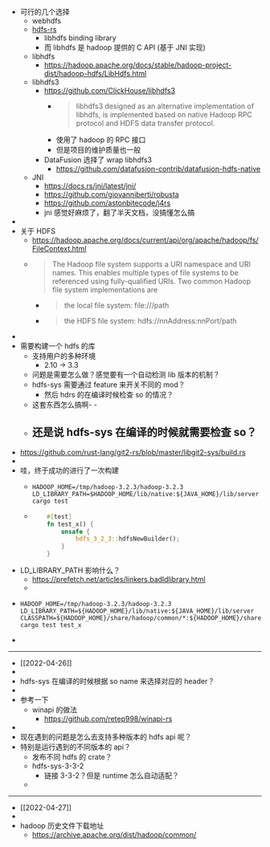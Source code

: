 - 可行的几个选择
	- webhdfs
	- [hdfs-rs](https://github.com/hyunsik/hdfs-rs)
		- libhdfs binding library
		- 而 libhdfs 是 hadoop 提供的 C API (基于 JNI 实现)
	- libhdfs
		- https://hadoop.apache.org/docs/stable/hadoop-project-dist/hadoop-hdfs/LibHdfs.html
	- libhdfs3
		- https://github.com/ClickHouse/libhdfs3
			- > libhdfs3 designed as an alternative implementation of libhdfs, is implemented based on native Hadoop RPC protocol and HDFS data transfer protocol.
			- 使用了 hadoop 的 RPC 接口
			- 但是项目的维护质量也一般
		- DataFusion 选择了 wrap libhdfs3
			- https://github.com/datafusion-contrib/datafusion-hdfs-native
	- JNI
		- https://docs.rs/jni/latest/jni/
		- https://github.com/giovanniberti/robusta
		- https://github.com/astonbitecode/j4rs
		- jni 感觉好麻烦了，翻了半天文档，没搞懂怎么搞
-
- 关于 HDFS
	- https://hadoop.apache.org/docs/current/api/org/apache/hadoop/fs/FileContext.html
	- > The Hadoop file system supports a URI namespace and URI names. This enables multiple types of file systems to be referenced using fully-qualified URIs. Two common Hadoop file system implementations are
		- > the local file system: file:///path
		- > the HDFS file system: hdfs://nnAddress:nnPort/path
-
- 需要构建一个 hdfs 的库
	- 支持用户的多种环境
		- 2.10 -> 3.3
	- 问题是需要怎么做？感觉要有一个自动检测 lib 版本的机制？
	- hdfs-sys 需要通过 feature 来开关不同的 mod？
		- 然后 hdrs 的在编译时候检查 so 的情况？
	- 这套东西怎么搞啊- -
	- 还是说 hdfs-sys 在编译的时候就需要检查 so？
		-
- https://github.com/rust-lang/git2-rs/blob/master/libgit2-sys/build.rs
-
- 哇，终于成功的进行了一次构建
	- ```shell
	  HADOOP_HOME=/tmp/hadoop-3.2.3/hadoop-3.2.3 LD_LIBRARY_PATH=$HADOOP_HOME/lib/native:${JAVA_HOME}/lib/server cargo test
	  ```
	- ```rust
	      #[test]
	      fn test_x() {
	          unsafe {
	              hdfs_3_2_3::hdfsNewBuilder();
	          }
	      }
	  ```
- LD_LIBRARY_PATH 影响什么？
	- https://prefetch.net/articles/linkers.badldlibrary.html
	-
- ```shell
  HADOOP_HOME=/tmp/hadoop-3.2.3/hadoop-3.2.3 LD_LIBRARY_PATH=${HADOOP_HOME}/lib/native:${JAVA_HOME}/lib/server CLASSPATH=${HADOOP_HOME}/share/hadoop/common/*:${HADOOP_HOME}/share/hadoop/common/lib/*:${HADOOP_HOME}/share/hadoop/hdfs/*:${HADOOP_HOME}/share/hadoop/hdfs/lib/*:${HADOOP_HOME}/etc/hadoop/* cargo test test_x
  ```
-
- ---
- [[2022-04-26]]
-
- hdfs-sys 在编译的时候根据 so name 来选择对应的 header？
-
- 参考一下
	- winapi 的做法
		- https://github.com/retep998/winapi-rs
-
- 现在遇到的问题是怎么去支持多种版本的 hdfs api 呢？
- 特别是运行遇到的不同版本的 api？
	- 发布不同 hdfs 的 crate？
	- hdfs-sys-3-3-2
		- 链接 3-3-2？但是 runtime 怎么自动适配？
	-
- ---
- [[2022-04-27]]
-
- hadoop 历史文件下载地址
	- https://archive.apache.org/dist/hadoop/common/